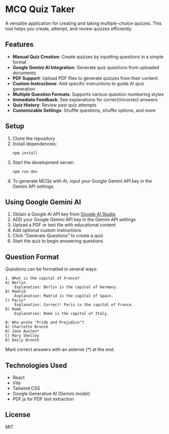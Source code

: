 # MCQ Quiz Taker

A versatile application for creating and taking multiple-choice quizzes. This tool helps you create, attempt, and review quizzes efficiently.

## Features

- **Manual Quiz Creation**: Create quizzes by inputting questions in a simple format
- **Google Gemini AI Integration**: Generate quiz questions from uploaded documents
- **PDF Support**: Upload PDF files to generate quizzes from their content
- **Custom Instructions**: Add specific instructions to guide AI quiz generation
- **Multiple Question Formats**: Supports various question numbering styles
- **Immediate Feedback**: See explanations for correct/incorrect answers
- **Quiz History**: Review past quiz attempts
- **Customizable Settings**: Shuffle questions, shuffle options, and more

## Setup

1. Clone the repository
2. Install dependencies:
    ```
    npm install
    ```
3. Start the development server:
    ```
    npm run dev
    ```
4. To generate MCQs with AI, input your Google Gemini API key in the Gemini API settings.

## Using Google Gemini AI

1. Obtain a Google AI API key from [Google AI Studio](https://makersuite.google.com/)
2. ADD your Google Gemini API key in the Gemini API settings
3. Upload a PDF or text file with educational content
4. Add optional custom instructions
5. Click "Generate Questions" to create a quiz
6. Start the quiz to begin answering questions

## Question Format

Questions can be formatted in several ways:

```
1. What is the capital of France?
A) Berlin
    Explanation: Berlin is the capital of Germany.
B) Madrid
    Explanation: Madrid is the capital of Spain.
C) Paris*
    Explanation: Correct! Paris is the capital of France.
D) Rome
    Explanation: Rome is the capital of Italy.

Q: Who wrote "Pride and Prejudice"?
A) Charlotte Brontë
B) Jane Austen*
C) Mary Shelley
D) Emily Brontë
```

Mark correct answers with an asterisk (*) at the end.

## Technologies Used

- React
- Vite
- Tailwind CSS
- Google Generative AI (Gemini model)
- PDF.js for PDF text extraction

## License

MIT
